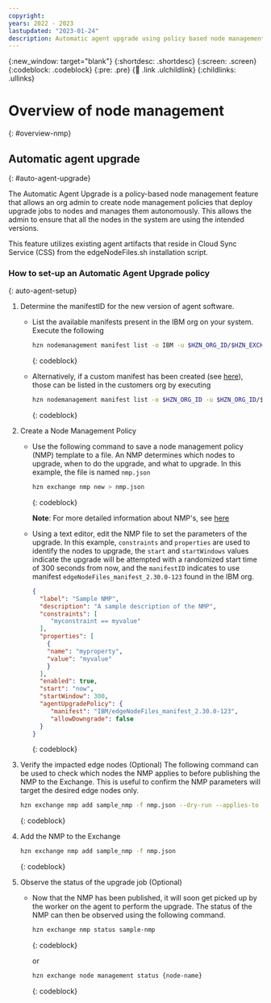 ```yaml
---
copyright:
years: 2022 - 2023
lastupdated: "2023-01-24"
description: Automatic agent upgrade using policy based node management
---
```


{:new_window: target="blank"}
{:shortdesc: .shortdesc}
{:screen: .screen}
{:codeblock: .codeblock}
{:pre: .pre}
{:child: .link .ulchildlink}
{:childlinks: .ullinks}

# Overview of node management
{: #overview-nmp}

## Automatic agent upgrade
{: #auto-agent-upgrade}

The Automatic Agent Upgrade is a policy-based node management feature that allows an org admin to create node management policies that deploy upgrade jobs to nodes and manages them autonomously. This allows the admin to ensure that all the nodes in the system are using the intended versions.

This feature utilizes existing agent artifacts that reside in Cloud Sync Service (CSS) from the edgeNodeFiles.sh installation script.

### How to set-up an Automatic Agent Upgrade policy
{: auto-agent-setup}

1. Determine the manifestID for the new version of agent software.
   - List the available manifests present in the IBM org on your system. Execute the following

     ```bash
     hzn nodemanagement manifest list -o IBM -u $HZN_ORG_ID/$HZN_EXCHANGE_USER_AUTH
     ```
     {: codeblock}

   - Alternatively, if a custom manifest has been created (see [here](./agentfile_manifest.md)), those can be listed in the customers org by executing

     ```bash
     hzn nodemanagement manifest list -o $HZN_ORG_ID -u $HZN_ORG_ID/$HZN_EXCHANGE_USER_AUTH
     ```
     {: codeblock}

2. Create a Node Management Policy
   - Use the following command to save a node management policy (NMP) template to a file. An NMP determines which nodes to upgrade, when to do the upgrade, and what to upgrade. In this example, the file is named `nmp.json`

     ```bash
     hzn exchange nmp new > nmp.json
     ```
     {: codeblock}

     **Note**: For more detailed information about NMP's, see [here](./node_management_policy.md)

   - Using a text editor, edit the NMP file to set the parameters of the upgrade. In this example, `constraints` and `properties` are used to identify the nodes to upgrade, the `start` and `startWindows` values indicate the upgrade will be attempted with a randomized start time of 300 seconds from now, and the `manifestID` indicates to use manifest `edgeNodeFiles_manifest_2.30.0-123` found in the IBM org.

     ```json
     {
       "label": "Sample NMP",
       "description": "A sample description of the NMP",
       "constraints": [
          "myconstraint == myvalue"
       ],
       "properties": [
         {
         "name": "myproperty",
         "value": "myvalue"
         }
       ],
       "enabled": true,
       "start": "now",
       "startWindow": 300,
       "agentUpgradePolicy": {
          "manifest": "IBM/edgeNodeFiles_manifest_2.30.0-123",
          "allowDowngrade": false
       }
     }
     ```
     {: codeblock}

3. Verify the impacted edge nodes (Optional)
   The following command can be used to check which nodes the NMP applies to before publishing the NMP to the Exchange. This is useful to confirm the NMP parameters will target the desired edge nodes only.

   ```bash
   hzn exchange nmp add sample_nmp -f nmp.json --dry-run --applies-to
   ```
   {: codeblock}

4. Add the NMP to the Exchange

   ```bash
   hzn exchange nmp add sample_nmp -f nmp.json
   ```
   {: codeblock}

5. Observe the status of the upgrade job (Optional)
   - Now that the NMP has been published, it will soon get picked up by the worker on the agent to perform the upgrade. The status of the NMP can then be observed using the following command.

     ```bash
     hzn exchange nmp status sample-nmp
     ```
     {: codeblock}

     or

      ```bash
      hzn exchange node management status {node-name}
      ```
      {: codeblock}
